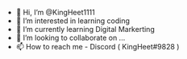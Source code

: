 - 👋 Hi, I’m @KingHeet1111
- 👀 I’m interested in learning coding
- 🌱 I’m currently learning Digital Markerting
- 💞️ I’m looking to collaborate on ...
- 📫 How to reach me - Discord ( KingHeet#9828 )

<!---
KingHeet1111/KingHeet1111 is a ✨ special ✨ repository because its `README.md` (this file) appears on your GitHub profile.
You can click the Preview link to take a look at your changes.
--->
